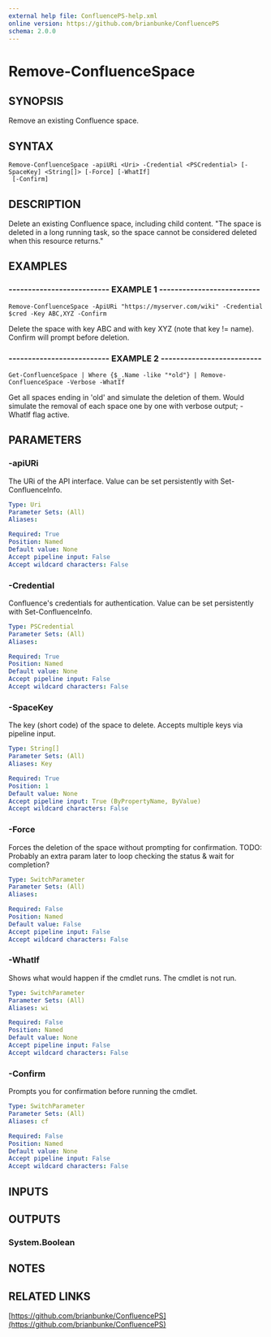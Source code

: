 ```yaml
---
external help file: ConfluencePS-help.xml
online version: https://github.com/brianbunke/ConfluencePS
schema: 2.0.0
---
```


# Remove-ConfluenceSpace

## SYNOPSIS
Remove an existing Confluence space.

## SYNTAX

```
Remove-ConfluenceSpace -apiURi <Uri> -Credential <PSCredential> [-SpaceKey] <String[]> [-Force] [-WhatIf]
 [-Confirm]
```

## DESCRIPTION
Delete an existing Confluence space, including child content.
"The space is deleted in a long running task, so the space cannot be considered deleted when this resource returns."

## EXAMPLES

### -------------------------- EXAMPLE 1 --------------------------
```
Remove-ConfluenceSpace -ApiURi "https://myserver.com/wiki" -Credential $cred -Key ABC,XYZ -Confirm
```

Delete the space with key ABC and with key XYZ (note that key != name).
Confirm will prompt before deletion.

### -------------------------- EXAMPLE 2 --------------------------
```
Get-ConfluenceSpace | Where {$_.Name -like "*old"} | Remove-ConfluenceSpace -Verbose -WhatIf
```

Get all spaces ending in 'old' and simulate the deletion of them.
Would simulate the removal of each space one by one with verbose output; -WhatIf flag active.

## PARAMETERS

### -apiURi
The URi of the API interface.
Value can be set persistently with Set-ConfluenceInfo.

```yaml
Type: Uri
Parameter Sets: (All)
Aliases: 

Required: True
Position: Named
Default value: None
Accept pipeline input: False
Accept wildcard characters: False
```

### -Credential
Confluence's credentials for authentication.
Value can be set persistently with Set-ConfluenceInfo.

```yaml
Type: PSCredential
Parameter Sets: (All)
Aliases: 

Required: True
Position: Named
Default value: None
Accept pipeline input: False
Accept wildcard characters: False
```

### -SpaceKey
The key (short code) of the space to delete.
Accepts multiple keys via pipeline input.

```yaml
Type: String[]
Parameter Sets: (All)
Aliases: Key

Required: True
Position: 1
Default value: None
Accept pipeline input: True (ByPropertyName, ByValue)
Accept wildcard characters: False
```

### -Force
Forces the deletion of the space without prompting for confirmation.
TODO: Probably an extra param later to loop checking the status & wait for completion?

```yaml
Type: SwitchParameter
Parameter Sets: (All)
Aliases: 

Required: False
Position: Named
Default value: False
Accept pipeline input: False
Accept wildcard characters: False
```

### -WhatIf
Shows what would happen if the cmdlet runs.
The cmdlet is not run.

```yaml
Type: SwitchParameter
Parameter Sets: (All)
Aliases: wi

Required: False
Position: Named
Default value: None
Accept pipeline input: False
Accept wildcard characters: False
```

### -Confirm
Prompts you for confirmation before running the cmdlet.

```yaml
Type: SwitchParameter
Parameter Sets: (All)
Aliases: cf

Required: False
Position: Named
Default value: None
Accept pipeline input: False
Accept wildcard characters: False
```

## INPUTS

## OUTPUTS

### System.Boolean

## NOTES

## RELATED LINKS

[https://github.com/brianbunke/ConfluencePS](https://github.com/brianbunke/ConfluencePS)

